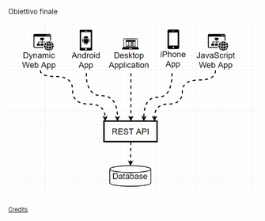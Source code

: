 Obiettivo finale

![](slides/libellula-web/img/rest-api-1.png)

<small>
    <a href="https://happycoding.io/tutorials/java-server/rest-api" target="_blank">
        Credits
    </a>
</small>
